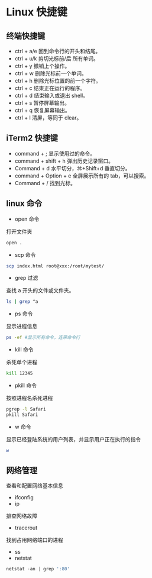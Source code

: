 # Linux 快捷键

## 终端快捷键

- ctrl + a/e 回到命令行的开头和结尾。
- ctrl + u/k 剪切光标前/后 所有单词。
- ctrl + y 撤销上个操作。
- ctrl + w 删除光标前一个单词。
- ctrl + h 删除光标位置的前一个字符。
- ctrl + c 结束正在运行的程序。
- ctrl + d 结束输入或退出 shell。
- ctrl + s 暂停屏幕输出。
- ctrl + q 恢复屏幕输出。
- ctrl + l 清屏，等同于 clear。

## iTerm2 快捷键

- command + ; 显示使用过的命令。
- command + shift + h 弹出历史记录窗口。
- Command + d 水平切分，⌘+Shift+d 垂直切分。
- command + Option + e 全屏展示所有的 tab，可以搜索。
- Command + / 找到光标。

## linux 命令

- open 命令

打开文件夹

```sh
open .
```

- scp 命令

```sh
scp index.html root@xxx:/root/mytest/
```

- grep 过滤

查找 a 开头的文件或文件夹。

```sh
ls | grep ^a
```

- ps 命令

显示进程信息

```sh
ps -ef #显示所有命令，连带命令行
```

- kill 命令

杀死单个进程

```sh
kill 12345
```

- pkill 命令

按照进程名杀死进程

```sh
pgrep -l Safari
pkill Safari
```

- w 命令

显示已经登陆系统的用户列表，并显示用户正在执行的指令

```sh
w
```

## 网络管理

查看和配置网络基本信息

- ifconfig
- ip

排查网络故障

- tracerout

找到占用网络端口的进程

- ss
- netstat

```js
netstat -an | grep ':80'
```
